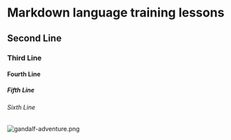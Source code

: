 # Markdown language training lessons
## Second Line
### Third Line
#### Fourth Line
##### Fifth Line
###### Sixth Line

![gandalf-adventure.png](https://i.postimg.cc/h48hNwRS/gandalf-adventure.png)
